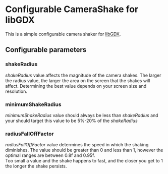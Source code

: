 # Configurable CameraShake for libGDX

This is a simple configurable camera shaker for [libGDX](https://libgdx.com/).  

## Configurable parameters

### shakeRadius             

_shakeRadius_ value affects the magnitude of the camera shakes. The larger the radius value, the larger the area on the screen that the shakes will affect.
Determining the best value depends on your screen size and resolution.

### minimumShakeRadius
_minimumShakeRadius_ value should always be less than _shakeRadius_ and your should target this value to be 5%-20% of the _shakeRadius_  

### radiusFallOffFactor
_radiusFallOffFactor_ value determines the speed in which the shaking diminishes.  The value should be greater than 0 and less than 1, however the optimal ranges are between 0.8f and 0.95f.  
Too small a value and the shake happens to fast, and the closer you get to 1 the longer the shake persists.  
